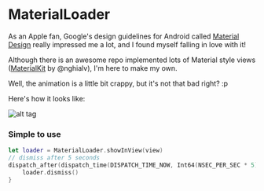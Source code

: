 # MaterialLoader

As an Apple fan, Google's design guidelines for Android called [Material Design](https://www.google.com/design/spec/material-design) really impressed me a lot, and I found myself falling in love with it!

Although there is an awesome repo implemented lots of Material style views ([MaterialKit](https://github.com/nghialv/MaterialKit) by @nghialv), I'm here to make my own.


Well, the animation is a little bit crappy, but it's not that bad right? :p


Here's how it looks like:


![alt tag](https://raw.github.com/CaptainTeemo/MaterialLoader/master/demo.gif)


### Simple to use

```swift
let loader = MaterialLoader.showInView(view)
// dismiss after 5 seconds
dispatch_after(dispatch_time(DISPATCH_TIME_NOW, Int64(NSEC_PER_SEC * 5)), dispatch_get_main_queue()) { () -> Void in
    loader.dismiss()
}
```
